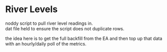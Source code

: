 # River Levels
noddy script to pull river level readings in.   
dat file held to ensure the script does not duplicate rows.

the idea here is to get the full backfill from the EA and then
top up that data with an hourly/daily poll of the metrics.
